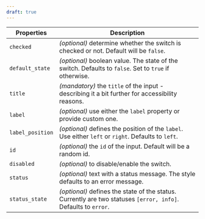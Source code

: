 ```yaml
---
draft: true
---
```


| Properties       | Description                                                                                                    |
| ---------------- | -------------------------------------------------------------------------------------------------------------- |
| `checked`        | _(optional)_ determine whether the switch is checked or not. Default will be `false`.                          |
| `default_state`  | _(optional)_ boolean value. The state of the switch. Defaults to `false`. Set to `true` if otherwise.          |
| `title`          | _(mandatory)_ the `title` of the input - describing it a bit further for accessibility reasons.                |
| `label`          | _(optional)_ use either the `label` property or provide custom one.                                            |
| `label_position` | _(optional)_ defines the position of the `label`. Use either `left` or `right`. Defaults to `left`.            |
| `id`             | _(optional)_ the `id` of the input. Default will be a random id.                                               |
| `disabled`       | _(optional)_ to disable/enable the switch.                                                                     |
| `status`         | _(optional)_ text with a status message. The style defaults to an error message.                               |
| `status_state`   | _(optional)_ defines the state of the status. Currently are two statuses `[error, info]`. Defaults to `error`. |
